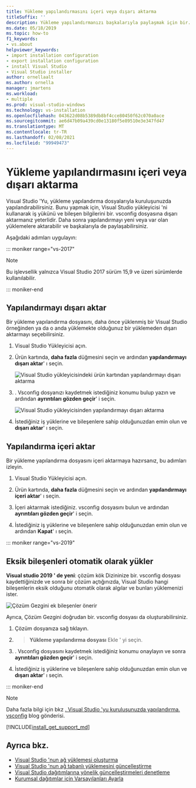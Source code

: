 ```yaml
---
title: Yükleme yapılandırmasını içeri veya dışarı aktarma
titleSuffix: ''
description: Yükleme yapılandırmanızı başkalarıyla paylaşmak için bir. vsconfig dosyasına aktarmayı ve kopyalamak için nasıl içeri aktarılacağını öğrenin.
ms.date: 05/18/2019
ms.topic: how-to
f1_keywords:
- vs.about
helpviewer_keywords:
- import installation configuration
- export installation configuration
- install Visual Studio
- Visual Studio installer
author: ornellaalt
ms.author: ornella
manager: jmartens
ms.workload:
- multiple
ms.prod: visual-studio-windows
ms.technology: vs-installation
ms.openlocfilehash: 043622d08b5389db8bf4cce80450f62c070a0ace
ms.sourcegitcommit: ae6d47b09a439cd0e13180f5e89510e3e347fd47
ms.translationtype: MT
ms.contentlocale: tr-TR
ms.lasthandoff: 02/08/2021
ms.locfileid: "99949473"
---
```

# <a name="import-or-export-installation-configurations"></a>Yükleme yapılandırmasını içeri veya dışarı aktarma

Visual Studio 'Yu, yükleme yapılandırma dosyalarıyla kuruluşunuzda yapılandırabilirsiniz. Bunu yapmak için, Visual Studio yükleyicisi 'ni kullanarak iş yükünü ve bileşen bilgilerini bir. vsconfig dosyasına dışarı aktarmanız yeterlidir. Daha sonra yapılandırmayı yeni veya var olan yüklemelere aktarabilir ve başkalarıyla de paylaşabilirsiniz.

Aşağıdaki adımları uygulayın:

::: moniker range="vs-2017"

> [!NOTE]
> Bu işlevsellik yalnızca Visual Studio 2017 sürüm 15,9 ve üzeri sürümlerde kullanılabilir.

::: moniker-end

## <a name="export-a-configuration"></a>Yapılandırmayı dışarı aktar

Bir yükleme yapılandırma dosyasını, daha önce yüklenmiş bir Visual Studio örneğinden ya da o anda yüklemekte olduğunuz bir yüklemeden dışarı aktarmayı seçebilirsiniz.

1. Visual Studio Yükleyicisi açın.

1. Ürün kartında, **daha fazla** düğmesini seçin ve ardından **yapılandırmayı dışarı aktar**' ı seçin.

   ![Visual Studio yükleyicisindeki ürün kartından yapılandırmayı dışarı aktarma](../install/media/vs-2019/vs-installer-export-config.png)

1. . Vsconfig dosyanızı kaydetmek istediğiniz konumu bulup yazın ve ardından **ayrıntıları gözden geçir**' i seçin.

   ![Visual Studio yükleyicisinden yapılandırmayı dışarı aktarma](../install/media/vs-2019/export-configuration-confirmation.png)

1. İstediğiniz iş yüklerine ve bileşenlere sahip olduğunuzdan emin olun ve **dışarı aktar**' ı seçin.

## <a name="import-a-configuration"></a>Yapılandırma içeri aktar

Bir yükleme yapılandırma dosyasını içeri aktarmaya hazırsanız, bu adımları izleyin.

1. Visual Studio Yükleyicisi açın.

1. Ürün kartında, **daha fazla** düğmesini seçin ve ardından **yapılandırmayı içeri aktar**' ı seçin.

1. İçeri aktarmak istediğiniz. vsconfig dosyasını bulun ve ardından **ayrıntıları gözden geçir**' i seçin.

1. İstediğiniz iş yüklerine ve bileşenlere sahip olduğunuzdan emin olun ve ardından **Kapat**' ı seçin.

::: moniker range="vs-2019"

## <a name="automatically-install-missing-components"></a>Eksik bileşenleri otomatik olarak yükler

**Visual studio 2019 ' de yeni**: çözüm kök Dizininize bir. vsconfig dosyası kaydettiğinizde ve sonra bir çözüm açtığınızda, Visual Studio hangi bileşenlerin eksik olduğunu otomatik olarak algılar ve bunları yüklemenizi ister.

![Çözüm Gezgini ek bileşenler önerir](../install/media/vs-2019/solution-explorer-config-file.png)

Ayrıca, Çözüm Gezgini doğrudan bir. vsconfig dosyası da oluşturabilirsiniz.

1. Çözüm dosyanıza sağ tıklayın.

1.  > **Yükleme yapılandırma dosyası** Ekle ' yi seçin.

1. . Vsconfig dosyasını kaydetmek istediğiniz konumu onaylayın ve sonra **ayrıntıları gözden geçir**' i seçin.

1. İstediğiniz iş yüklerine ve bileşenlere sahip olduğunuzdan emin olun ve **dışarı aktar**' ı seçin.

::: moniker-end

> [!NOTE]
> Daha fazla bilgi için bkz [. Visual Studio 'yu kuruluşunuzda yapılandırma. vsconfig](https://devblogs.microsoft.com/setup/configure-visual-studio-across-your-organization-with-vsconfig/) blog gönderisi.

[!INCLUDE[install_get_support_md](includes/install_get_support_md.md)]

## <a name="see-also"></a>Ayrıca bkz.

* [Visual Studio 'nun ağ yüklemesi oluşturma](create-a-network-installation-of-visual-studio.md)
* [Visual Studio 'nun ağ tabanlı yüklemesini güncelleştirme](update-a-network-installation-of-visual-studio.md)
* [Visual Studio dağıtımlarına yönelik güncelleştirmeleri denetleme](controlling-updates-to-visual-studio-deployments.md)
* [Kurumsal dağıtımlar için Varsayılanları Ayarla](set-defaults-for-enterprise-deployments.md)
